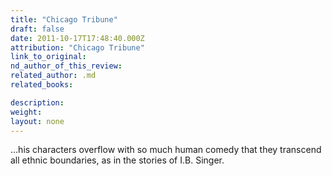 ```yaml
---
title: "Chicago Tribune"
draft: false
date: 2011-10-17T17:48:40.000Z
attribution: "Chicago Tribune"
link_to_original:
nd_author_of_this_review:
related_author: .md
related_books:

description:
weight:
layout: none
---
```

...his characters overflow with so much human comedy that they transcend all ethnic boundaries, as in the stories of I.B. Singer.

